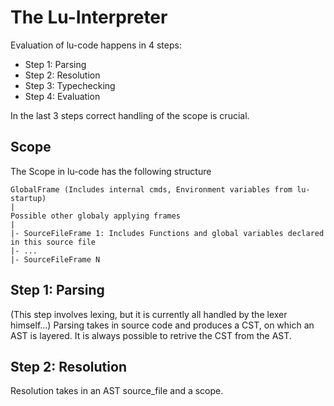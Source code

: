 # The Lu-Interpreter

Evaluation of lu-code happens in 4 steps:

* Step 1: Parsing
* Step 2: Resolution
* Step 3: Typechecking
* Step 4: Evaluation

In the last 3 steps correct handling of the scope is crucial.

## Scope
The Scope in lu-code has the following structure

```
GlobalFrame (Includes internal cmds, Environment variables from lu-startup)
|
Possible other globaly applying frames
|
|- SourceFileFrame 1: Includes Functions and global variables declared in this source file
|- ...
|- SourceFileFrame N
```

##  Step 1: Parsing
(This step involves lexing, but it is currently all handled by the lexer himself...)
Parsing takes in source code and produces a CST, on which an AST is layered. It is always possible to retrive the CST from the AST.

## Step 2: Resolution
Resolution takes in an AST source_file and a scope.
